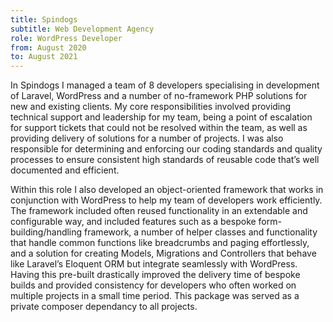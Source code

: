 ```yaml
---
title: Spindogs
subtitle: Web Development Agency
role: WordPress Developer
from: August 2020
to: August 2021
---
```

In Spindogs I managed a team of 8 developers specialising in development of Laravel, WordPress and a number of no-framework PHP solutions for new and existing clients. My core responsibilities involved providing technical support and leadership for my team, being a point of escalation for support tickets that could not be resolved within the team, as well as providing delivery of solutions for a number of projects. I was also responsible for determining and enforcing our coding standards and quality processes to ensure consistent high standards of reusable code that’s well documented and efficient.

Within this role I also developed an object-oriented framework that works in conjunction with WordPress to help my team of developers work efficiently. The framework included often reused functionality in an extendable and configurable way, and included features such as a bespoke form-building/handling framework, a number of helper classes and functionality that handle common functions like breadcrumbs and paging effortlessly, and a solution for creating Models, Migrations and Controllers that behave like Laravel’s Eloquent ORM but integrate seamlessly with WordPress. Having this pre-built drastically improved the delivery time of bespoke builds and provided consistency for developers who often worked on multiple projects in a small time period. This package was served as a private composer dependancy to all projects.
